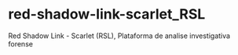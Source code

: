 # red-shadow-link-scarlet_RSL
Red Shadow Link - Scarlet (RSL), Plataforma de analise investigativa forense
